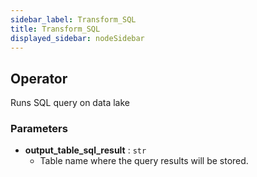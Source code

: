 ```yaml
---
sidebar_label: Transform_SQL
title: Transform_SQL
displayed_sidebar: nodeSidebar
---
```


## Operator
Runs SQL query on data lake


### Parameters
- **output_table_sql_result** : `str`
    - Table name where the query results will be stored.